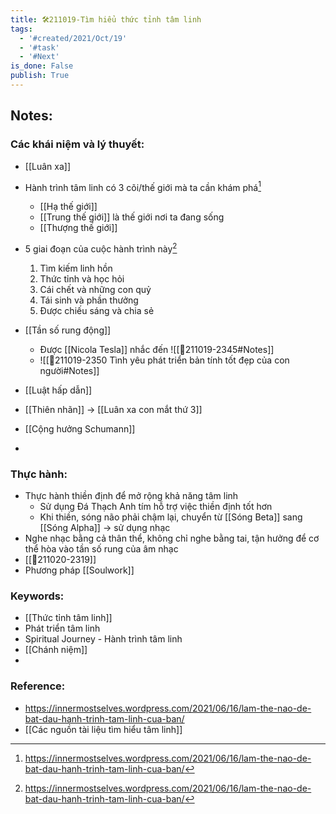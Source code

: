 ```yaml
---
title: 🛠️211019-Tìm hiểu thức tỉnh tâm linh
tags:
  - '#created/2021/Oct/19'
  - '#task'
  - '#Next'
is_done: False
publish: True
---
```


## Notes:

### Các khái niệm và lý thuyết:
- [[Luân xa]]
- Hành trình tâm linh có 3 cõi/thế giới mà ta cần khám phá[^1]
	- [[Hạ thế giới]]
	- [[Trung thế giới]] là thế giới nơi ta đang sống
	- [[Thượng thế giới]]
- 5 giai đoạn của cuộc hành trình này[^1]
	1. Tìm kiếm linh hồn
	2. Thức tỉnh và học hỏi
	3. Cái chết và những con quỷ
	4. Tái sinh và phần thưởng
	5. Được chiếu sáng và chia sẻ

- [[Tần số rung động]]
	- Được [[Nicola Tesla]] nhắc đến ![[💬211019-2345#Notes]]
	- ![[💬211019-2350 Tình yêu phát triển bản tính tốt đẹp của con người#Notes]]
- [[Luật hấp dẫn]]
- [[Thiên nhãn]] -> [[Luân xa con mắt thứ 3]]
- [[Cộng hưởng Schumann]]
- 
### Thực hành:
- Thực hành thiền định để mở rộng khả năng tâm linh
	- Sử dụng Đá Thạch Anh tím hỗ trợ việc thiền định tốt hơn
	- Khi thiền, sóng não phải chậm lại, chuyển từ [[Sóng Beta]] sang [[Sóng Alpha]] -> sử dụng nhạc
- Nghe nhạc bằng cả thân thể, không chỉ nghe bằng tai, tận hưởng để cơ thể hòa vào tần số rung của âm nhạc
- [[💬211020-2319]]
- Phương pháp [[Soulwork]]
### Keywords:
- [[Thức tỉnh tâm linh]]
- Phát triển tâm linh
- Spiritual Journey - Hành trình tâm linh
- [[Chánh niệm]]
- 
### Reference:
- https://innermostselves.wordpress.com/2021/06/16/lam-the-nao-de-bat-dau-hanh-trinh-tam-linh-cua-ban/
- [[Các nguồn tài liệu tìm hiểu tâm linh]]

[^1]: https://innermostselves.wordpress.com/2021/06/16/lam-the-nao-de-bat-dau-hanh-trinh-tam-linh-cua-ban/